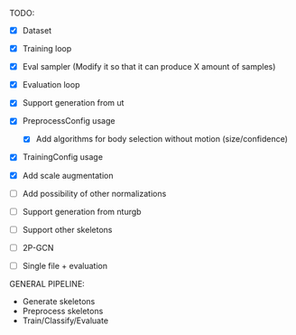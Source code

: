


TODO:
- [x] Dataset
- [x] Training loop
- [x] Eval sampler (Modify it so that it can produce X amount of samples)
- [x] Evaluation loop
- [x] Support generation from ut
- [x] PreprocessConfig usage
  - [x] Add algorithms for body selection without motion (size/confidence)
- [x] TrainingConfig usage
- [x] Add scale augmentation
- [ ] Add possibility of other normalizations
- [ ] Support generation from nturgb
- [ ] Support other skeletons
- [ ] 2P-GCN
- [ ] Single file + evaluation


GENERAL PIPELINE:
- Generate skeletons
- Preprocess skeletons
- Train/Classify/Evaluate

